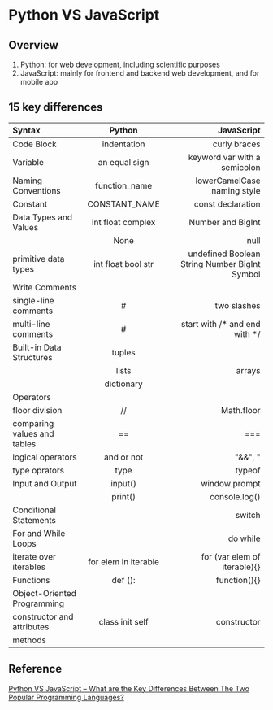 # Python VS JavaScript

## Overview

1. Python: for web development, including scientific purposes
2. JavaScript: mainly for frontend and backend web development, and for mobile app

## 15 key differences

| Syntax                      |        Python        |                                    JavaScript |
| :-------------------------- | :------------------: | --------------------------------------------: |
| Code Block                  |     indentation      |                                  curly braces |
| Variable                    |    an equal sign     |                  keyword var with a semicolon |
| Naming Conventions          |    function_name     |                   lowerCamelCase naming style |
| Constant                    |    CONSTANT_NAME     |                             const declaration |
| Data Types and Values       |  int float complex   |                             Number and BigInt |
|                             |         None         |                                          null |
| primitive data types        |  int float bool str  | undefined Boolean String Number BigInt Symbol |
| Write Comments              |                      |                                               |
| single-line comments        |          #           |                                   two slashes |
| multi-line comments         |          #           |               start with /\* and end with \*/ |
| Built-in Data Structures    |        tuples        |                                               |
|                             |        lists         |                                        arrays |
|                             |      dictionary      |                                               |
| Operators                   |                      |                                               |
| floor division              |          //          |                                    Math.floor |
| comparing values and tables |          ==          |                                           === |
| logical operators           |      and or not      |                                       "&&", " |  | ", "!" |
| type oprators               |         type         |                                        typeof |
| Input and Output            |       input()        |                                 window.prompt |
|                             |       print()        |                                 console.log() |
| Conditional Statements      |                      |                                        switch |
| For and While Loops         |                      |                                      do while |
| iterate over iterables      | for elem in iterable |                  for (var elem of iterable){} |
| Functions                   |       def ():        |                                  function(){} |
| Object-Oriented Programming |                      |                                               |
| constructor and attributes  |   class init self    |                                   constructor |
| methods                     |                      |                                               |

## Reference

[Python VS JavaScript – What are the Key Differences Between The Two Popular Programming Languages?](https://www.freecodecamp.org/news/python-vs-javascript-what-are-the-key-differences-between-the-two-popular-programming-languages/)
